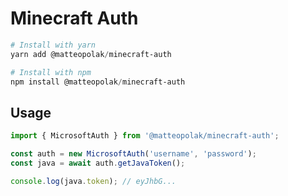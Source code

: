 # Minecraft Auth

```powershell
# Install with yarn
yarn add @matteopolak/minecraft-auth

# Install with npm
npm install @matteopolak/minecraft-auth
```

## Usage

```typescript
import { MicrosoftAuth } from '@matteopolak/minecraft-auth';

const auth = new MicrosoftAuth('username', 'password');
const java = await auth.getJavaToken();

console.log(java.token); // eyJhbG...
```
